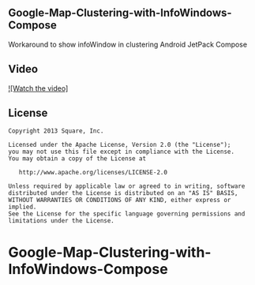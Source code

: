  Google-Map-Clustering-with-InfoWindows-Compose
--------
Workaround to show infoWindow in clustering Android JetPack Compose

Video
--------
[![Watch the video]](https://www.youtube.com/shorts/olqWuekOLeM)


License
--------

    Copyright 2013 Square, Inc.

    Licensed under the Apache License, Version 2.0 (the "License");
    you may not use this file except in compliance with the License.
    You may obtain a copy of the License at

       http://www.apache.org/licenses/LICENSE-2.0

    Unless required by applicable law or agreed to in writing, software
    distributed under the License is distributed on an "AS IS" BASIS,
    WITHOUT WARRANTIES OR CONDITIONS OF ANY KIND, either express or implied.
    See the License for the specific language governing permissions and
    limitations under the License.


# Google-Map-Clustering-with-InfoWindows-Compose

